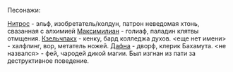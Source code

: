 Песонажи:

[Нитрос] - эльф, изобретатель/колдун, патрон неведомая хтонь, свазанная с алхимией
[Максимилиан] - голиаф, паладин клятвы отмщения.
[Кзельчпакх] - кенку, бард колледжа духов.
<еще нет имени> - халфлинг, вор, метатель ножей.
[Дафна] - дворф, клерик Бахамута.
<не назвался> - фей, чародей дикой магии. Был изгнан из пати за деструктивное поведение.

[Нитрос]: ./characters/Nitros
[Максимилиан]: ./characters/Maximilian
[Кзельчпакх]: ./characters/Kzelchpakx
[Дафна]: ./characters/Dafna
